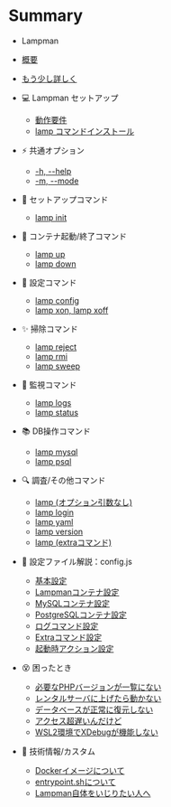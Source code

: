 # Summary

- Lampman
- [概要](README.md)
- [もう少し詳しく](pages/intro-detail.md)


- 💻 Lampman セットアップ
    * [動作要件](pages/setup-require.md)
    * [lamp コマンドインストール](pages/setup-install.md)


- ⚡ 共通オプション
    * [-h, --help](pages/opt-help.md)
    * [-m, --mode](pages/opt-mode.md)


- 🔨 セットアップコマンド
    * [lamp init](pages/cmd-init.md)


- 🚩 コンテナ起動/終了コマンド
    * [lamp up](pages/cmd-up.md)
    * [lamp down](pages/cmd-down.md)


- 🔧 設定コマンド
    * [lamp config](pages/cmd-config.md)
    * [lamp xon, lamp xoff](pages/cmd-xdebug.md)


- ✨ 掃除コマンド
    * [lamp reject](pages/cmd-reject.md)
    * [lamp rmi](pages/cmd-rmi.md)
    * [lamp sweep](pages/cmd-sweep.md)


- 👀 監視コマンド
    * [lamp logs](pages/cmd-logs.md)
    * [lamp status](pages/cmd-status.md)


- 📚 DB操作コマンド
    * [lamp mysql](pages/cmd-mysql.md)
    * [lamp psql](pages/cmd-psql.md)


- 🔍 調査/その他コマンド
    * [lamp (オプション引数なし)](pages/cmd-noargs.md)
    * [lamp login](pages/cmd-login.md)
    * [lamp yaml](pages/cmd-yaml.md)
    * [lamp version](pages/cmd-version.md)
    * [lamp (extraコマンド)](pages/cmd-extra.md)


- 📝 設定ファイル解説：config.js
  - [基本設定](pages/conf-base.md)
  - [Lampmanコンテナ設定](pages/conf-lampman.md)
  - [MySQLコンテナ設定](pages/conf-mysql.md)
  - [PostgreSQLコンテナ設定](pages/conf-postgresql.md)
  - [ログコマンド設定](pages/conf-logs.md)
  - [Extraコマンド設定](pages/conf-extra.md)
  - [起動時アクション設定](pages/conf-upped.md)


<!--
- 👆 構成例
  - [コンテナ実行前にサーバに手入れしたい]()
  - [本番で使いたい]()
  - [localhostでDBしたい]()
  - [fluentでログしたい]()
  - [マウントせずgit cloneしたい]()
-->


- 😵 困ったとき
  - [必要なPHPバージョンが一覧にない](pages/help-need-phpver.md)
  - [レンタルサーバに上げたら動かない](pages/help-error-prod.md)
  - [データベースが正常に復元しない](pages/help-db-restore.md)
  - [アクセス超遅いんだけど](pages/help-slowly.md)
  - [WSL2環境でXDebugが機能しない](pages/help-wsl2-xdebug.md)


- 🤖 技術情報/カスタム
  - [Dockerイメージについて](pages/tech-images.md)
  - [entrypoint.shについて](pages/tech-entrypoint.md)
  - [Lampman自体をいじりたい人へ](pages/tech-lampman-dev.md)
